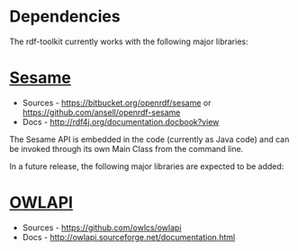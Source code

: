 # Dependencies

The rdf-toolkit currently works with the following major libraries:

# [Sesame](https://bitbucket.org/openrdf/sesame)

- Sources - https://bitbucket.org/openrdf/sesame or https://github.com/ansell/openrdf-sesame
- Docs - http://rdf4j.org/documentation.docbook?view

The Sesame API is embedded in the code (currently as Java code) and can be invoked through its own Main Class from the command line.

In a future release, the following major libraries are expected to be added:

# [OWLAPI](https://github.com/owlcs/owlapi)

- Sources - https://github.com/owlcs/owlapi
- Docs - http://owlapi.sourceforge.net/documentation.html
